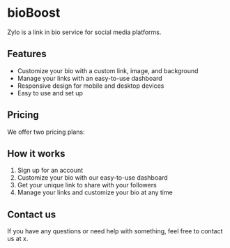 # bioBoost

Zylo is a link in bio service for social media platforms.

## Features

- Customize your bio with a custom link, image, and background
- Manage your links with an easy-to-use dashboard
- Responsive design for mobile and desktop devices
- Easy to use and set up

## Pricing

We offer two pricing plans:

## How it works

1. Sign up for an account
2. Customize your bio with our easy-to-use dashboard
3. Get your unique link to share with your followers
4. Manage your links and customize your bio at any time

## Contact us

If you have any questions or need help with something, feel free to contact us at x.
